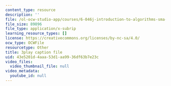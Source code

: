 ```yaml
---
content_type: resource
description: ''
file: /ol-ocw-studio-app/courses/6-046j-introduction-to-algorithms-sma-5503-fall-2005/43e5201d4aaa53d1aa9936df63b7e23c_JPyuH4qXLZ0.vtt
file_size: 89896
file_type: application/x-subrip
learning_resource_types: []
license: https://creativecommons.org/licenses/by-nc-sa/4.0/
ocw_type: OCWFile
resourcetype: Other
title: 3play caption file
uid: 43e5201d-4aaa-53d1-aa99-36df63b7e23c
video_files:
  video_thumbnail_file: null
video_metadata:
  youtube_id: null
---
```

